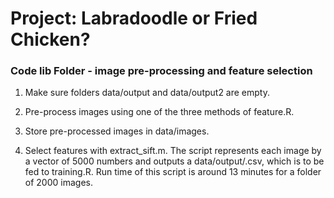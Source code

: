 # Project: Labradoodle or Fried Chicken? 

### Code lib Folder - image pre-processing and feature selection

1. Make sure folders data/output and data/output2 are empty.

2. Pre-process images using one of the three methods of feature.R.

3. Store pre-processed images in data/images.

4. Select features with extract_sift.m. The script represents each image by a vector of 5000 numbers and outputs a data/output/.csv, which is to be fed to training.R. Run time of this script is around 13 minutes for a folder of 2000 images.

